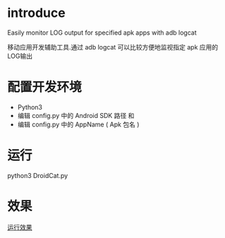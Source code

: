 
# introduce #

Easily monitor LOG output for specified apk apps with adb logcat

移动应用开发辅助工具.通过 adb logcat 可以比较方便地监视指定 apk 应用的LOG输出


# 配置开发环境 #

* Python3
* 编辑 config.py 中的 Android SDK 路径 和 
* 编辑 config.py 中的 AppName ( Apk 包名 )

# 运行 #

python3 DroidCat.py

# 效果 #

[运行效果](Image/perview.png)

